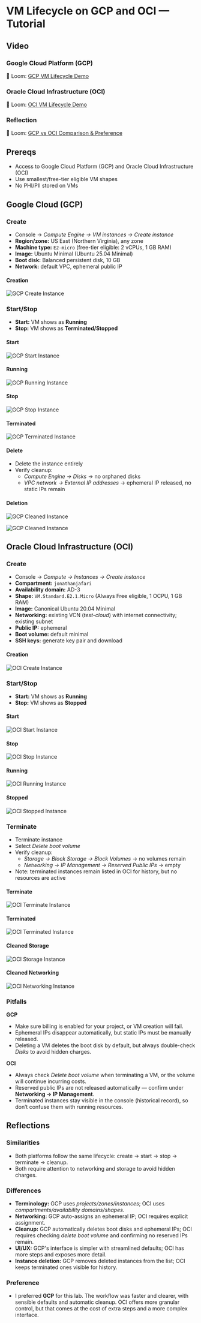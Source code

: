 # VM Lifecycle on GCP and OCI — Tutorial

## Video

### Google Cloud Platform (GCP)
🔗 Loom: [GCP VM Lifecycle Demo](https://www.loom.com/share/1cdce78a3db04af3b748824900dff973?sid=6e16946d-c755-4bff-a7ee-f09e8274ff0b)

### Oracle Cloud Infrastructure (OCI)
🔗 Loom: [OCI VM Lifecycle Demo](https://www.loom.com/share/2c348540d16b47fea0777c70d371a909?sid=c9d4c7ba-fcab-4d1e-baa2-ae441d16910c)

### Reflection
🔗 Loom: [GCP vs OCI Comparison & Preference](https://www.loom.com/share/a09fc11942dd47da95853bee33aa8fa4?sid=fe46456f-92a5-460f-9fd8-fe851dc94433)

## Prereqs
* Access to Google Cloud Platform (GCP) and Oracle Cloud Infrastructure (OCI)
* Use smallest/free-tier eligible VM shapes
* No PHI/PII stored on VMs

## Google Cloud (GCP)

### Create
* Console → *Compute Engine → VM instances → Create instance*
* **Region/zone:** US East (Northern Virginia), any zone
* **Machine type:** `E2-micro` (free-tier eligible: 2 vCPUs, 1 GB RAM)
* **Image:** Ubuntu Minimal (Ubuntu 25.04 Minimal)
* **Boot disk:** Balanced persistent disk, 10 GB
* **Network:** default VPC, ephemeral public IP

#### Creation
![GCP Create Instance](./screenshots/gcp_create.png)



### Start/Stop
* **Start:** VM shows as **Running**
* **Stop:** VM shows as **Terminated/Stopped**

#### Start
![GCP Start Instance](./screenshots/gcp_start.png)

#### Running
![GCP Running Instance](./screenshots/gcp_running.png)

#### Stop
![GCP Stop Instance](./screenshots/gcp_stop.png)

#### Terminated
![GCP Terminated Instance](./screenshots/gcp_terminated.png)


#### Delete
* Delete the instance entirely
* Verify cleanup:
   * *Compute Engine → Disks* → no orphaned disks
   * *VPC network → External IP addresses* → ephemeral IP released, no static IPs remain

#### Deletion
![GCP Cleaned Instance](./screenshots/gcp_cleaned1.png)

![GCP Cleaned Instance](./screenshots/gcp_cleaned2.png)

## Oracle Cloud Infrastructure (OCI)

### Create
* Console → *Compute → Instances → Create instance*
* **Compartment:** `jonathanjafari`
* **Availability domain:** AD-3
* **Shape:** `VM.Standard.E2.1.Micro` (Always Free eligible, 1 OCPU, 1 GB RAM)
* **Image:** Canonical Ubuntu 20.04 Minimal
* **Networking:** existing VCN (*test-cloud*) with internet connectivity; existing subnet
* **Public IP:** ephemeral
* **Boot volume:** default minimal
* **SSH keys:** generate key pair and download

#### Creation
![OCI Create Instance](./screenshots/oci_create.png)

### Start/Stop
* **Start:** VM shows as **Running**
* **Stop:** VM shows as **Stopped**

#### Start
![OCI Start Instance](./screenshots/oci_start.png)

#### Stop
![OCI Stop Instance](./screenshots/oci_stop.png)

#### Running
![OCI Running Instance](./screenshots/oci_running.png)

#### Stopped
![OCI Stopped Instance](./screenshots/oci_stopped.png)

### Terminate
* Terminate instance
* Select *Delete boot volume*
* Verify cleanup:
   * *Storage → Block Storage → Block Volumes* → no volumes remain
   * *Networking → IP Management → Reserved Public IPs* → empty
* Note: terminated instances remain listed in OCI for history, but no resources are active

#### Terminate
![OCI Terminate Instance](./screenshots/oci_terminate.png)

#### Terminated
![OCI Terminated Instance](./screenshots/oci_terminated.png)

#### Cleaned Storage
![OCI Storage Instance](./screenshots/oci_cleanedstorage.png)

#### Cleaned Networking
![OCI Networking Instance](./screenshots/oci_cleanednetworking.png)

### Pitfalls

**GCP**
- Make sure billing is enabled for your project, or VM creation will fail.  
- Ephemeral IPs disappear automatically, but static IPs must be manually released.  
- Deleting a VM deletes the boot disk by default, but always double-check *Disks* to avoid hidden charges.  

**OCI**
- Always check *Delete boot volume* when terminating a VM, or the volume will continue incurring costs.  
- Reserved public IPs are not released automatically — confirm under **Networking → IP Management**.  
- Terminated instances stay visible in the console (historical record), so don’t confuse them with running resources.  

## Reflections

### Similarities
* Both platforms follow the same lifecycle: create → start → stop → terminate → cleanup.
* Both require attention to networking and storage to avoid hidden charges.

### Differences
* **Terminology:** GCP uses *projects/zones/instances*; OCI uses *compartments/availability domains/shapes*.
* **Networking:** GCP auto-assigns an ephemeral IP; OCI requires explicit assignment.
* **Cleanup:** GCP automatically deletes boot disks and ephemeral IPs; OCI requires checking *delete boot volume* and confirming no reserved IPs remain.
* **UI/UX:** GCP's interface is simpler with streamlined defaults; OCI has more steps and exposes more detail.
* **Instance deletion:** GCP removes deleted instances from the list; OCI keeps terminated ones visible for history.

### Preference
* I preferred **GCP** for this lab. The workflow was faster and clearer, with sensible defaults and automatic cleanup. OCI offers more granular control, but that comes at the cost of extra steps and a more complex interface.
